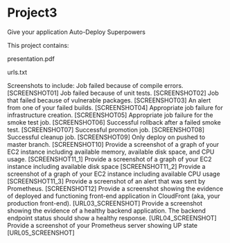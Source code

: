 # Project3
Give your application Auto-Deploy Superpowers

This project contains: 

presentation.pdf

urls.txt

Screenshots to include:
Job failed because of compile errors. [SCREENSHOT01]
Job failed because of unit tests. [SCREENSHOT02]
Job that failed because of vulnerable packages. [SCREENSHOT03]
An alert from one of your failed builds. [SCREENSHOT04]
Appropriate job failure for infrastructure creation. [SCREENSHOT05]
Appropriate job failure for the smoke test job. [SCREENSHOT06]
Successful rollback after a failed smoke test. [SCREENSHOT07]
Successful promotion job. [SCREENSHOT08]
Successful cleanup job. [SCREENSHOT09]
Only deploy on pushed to master branch. [SCREENSHOT10]
Provide a screenshot of a graph of your EC2 instance including available memory, available disk space, and CPU usage. [SCREENSHOT11_1]
Provide a screenshot of a graph of your EC2 instance including available disk space [SCREENSHOT11_2]
Provide a screenshot of a graph of your EC2 instance including available CPU usage [SCREENSHOT11_3]
Provide a screenshot of an alert that was sent by Prometheus. [SCREENSHOT12]
Provide a screenshot showing the evidence of deployed and functioning front-end application in CloudFront (aka, your production front-end). [URL03_SCREENSHOT]
Provide a screenshot showing the evidence of a healthy backend application. The backend endpoint status should show a healthy response. [URL04_SCREENSHOT]
Provide a screenshot of your Prometheus server showing UP state [URL05_SCREENSHOT]
